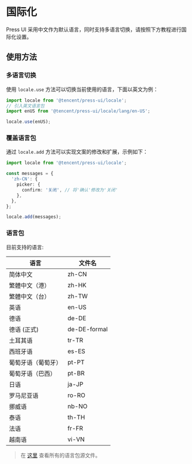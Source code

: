 # 国际化


Press UI 采用中文作为默认语言，同时支持多语言切换，请按照下方教程进行国际化设置。

## 使用方法

### 多语言切换

使用 `locale.use` 方法可以切换当前使用的语言，下面以英文为例：


```ts
import locale from '@tencent/press-ui/locale';
// 引入英文语言包
import enUS from '@tencent/press-ui/locale/lang/en-US';

locale.use(enUS);
```


### 覆盖语言包


通过 `locale.add` 方法可以实现文案的修改和扩展，示例如下：


```ts
import locale from '@tencent/press-ui/locale';

const messages = {
  'zh-CN': {
    picker: {
      confirm: '关闭', // 将'确认'修改为'关闭'
    },
  },
};

locale.add(messages);
```

### 语言包


目前支持的语言:


| 语言               | 文件名       |
| ------------------ | ------------ |
| 简体中文           | zh-CN        |
| 繁體中文（港）     | zh-HK        |
| 繁體中文（台）     | zh-TW        |
| 英语               | en-US        |
| 德语               | de-DE        |
| 德语 (正式)        | de-DE-formal |
| 土耳其语           | tr-TR        |
| 西班牙语           | es-ES        |
| 葡萄牙语（葡萄牙） | pt-PT        |
| 葡萄牙语（巴西）   | pt-BR        |
| 日语               | ja-JP        |
| 罗马尼亚语         | ro-RO        |
| 挪威语             | nb-NO        |
| 泰语               | th-TH        |
| 法语               | fr-FR        |
| 越南语             | vi-VN        |

> 在 [这里](https://git.woa.com/pmd-mobile/support/press-ui/tree/develop/src/packages/locale/lang) 查看所有的语言包源文件。
